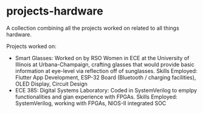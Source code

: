 # projects-hardware

A collection combining all the projects worked on related to all things hardware. 

Projects worked on: 

- Smart Glasses: Worked on by RSO Women in ECE at the University of Illinois at Urbana-Champaign, crafting glasses that would provide basic information at eye-level via reflection off of sunglasses. 
  Skills Employed: Flutter App Development, ESP-32 Board (Bluetooth / charging facilities), OLED Display, Circuit Design
- ECE 385: Digital Systems Laboratory: Coded in SystemVerilog to emplpy functionalities and gian experience with FPGAs.
  Skills Employed: SystemVerilog, working with FPGAs, NIOS-II integrated SOC
 

